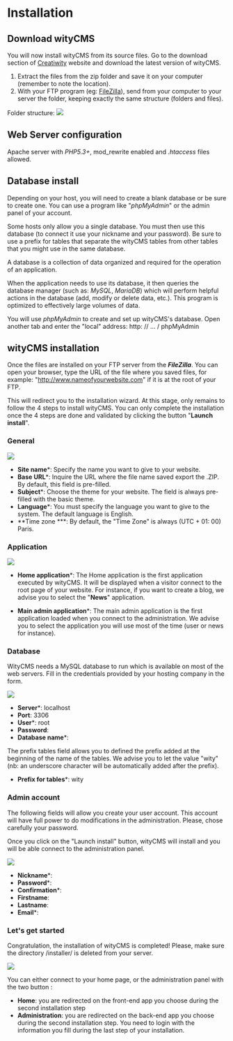 # Installation

## Download wityCMS

You will now install wityCMS from its source files. 
Go to the download section of [Creatiwity](https://www.creatiwity.net) website and download the latest version of wityCMS.

1. Extract the files from the zip folder and save it on your computer (remember to note the location).
2. With your FTP program (eg: [FileZilla](https://filezilla-project.org/)), send from your computer to your server the folder, keeping exactly the same structure (folders and files).

Folder structure:
![](folders-01.png)

## Web Server configuration

Apache server with *PHP5.3+*, mod_rewrite enabled and *.htaccess* files allowed.

## Database install

Depending on your host, you will need to create a blank database or be sure to create one. You can use a program like "*phpMyAdmin*" or the admin panel of your account.

Some hosts only allow you a single database. You must then use this database (to connect it use your nickname and your password). Be sure to use a prefix for tables that separate the wityCMS tables from other tables that you might use in the same database.

A database is a collection of data organized and required for the operation of an application.

When the application needs to use its database, it then queries the database manager (such as: *MySQL*, *MariaDB*) which will perform helpful actions in the database (add, modify or delete data, etc.). This program is optimized to effectively large volumes of data.

You will use *phpMyAdmin* to create and set up wityCMS's database.
Open another tab and enter the "local" address: http: // ... / phpMyAdmin

## wityCMS installation

Once the files are installed on your FTP server from the ***FileZilla***. You can open your browser, type the URL of the file where you saved files, for example: "http://www.nameofyourwebsite.com" if it is at the root of your FTP.

This will redirect you to the installation wizard. At this stage, only remains to follow the 4 steps to install wityCMS. You can only complete the installation once the 4 steps are done and validated by clicking the button "**Launch install**".

### General
![](installer-01.png)

* **Site name***: Specify the name you want to give to your website.
* **Base URL***: Inquire the URL where the file name saved export the .ZIP. By default, this field is pre-filled.
* **Subject***: Choose the theme for your website. The field is always pre-filled with the basic theme.
* **Language***: You must specify the language you want to give to the system. The default language is English.
* **Time zone ***: By default, the "Time Zone" is always (UTC + 01: 00) Paris.

### Application
![](installer-02.png)

* **Home application***: The Home application is the first application executed by wityCMS. It will be displayed when a visitor connect to the root page of your website. For instance, if you want to create a blog, we advise you to select the "**News**" application.

* **Main admin application***: The main admin application is the first application loaded when you connect to the administration. We advise you to select the application you will use most of the time (user or news for instance).

### Database

WityCMS needs a MySQL database to run which is available on most of the web servers. Fill in the credentials provided by your hosting company in the form.

![](installer-03.png)

* **Server***: localhost
* **Port**: 3306
* **User***: root
* **Password**: 
* **Database name***:

The prefix tables field allows you to defined the prefix added at the beginning of the name of the tables. We advise you to let the value "wity" (nb: an underscore character will be automatically added after the prefix). 

* **Prefix for tables***: wity

### Admin account

The following fields will allow you create your user account. This account will have full power to do modifications in the administration. Please, chose carefully your password.

Once you click on the "Launch install" button, wityCMS will install and you will be able connect to the administration panel.

![](installer-04.png)

* **Nickname***:
* **Password***:
* **Confirmation***:
* **Firstname**: 
* **Lastname**:
* **Email***:

### Let's get started 

Congratulation, the installation of wityCMS is completed! Please, make sure the directory /installer/ is deleted from your server.

![](installer-05.png)

You can either connect to your home page, or the administration panel with the two button :
* **Home**: you are redirected on the front-end app you choose during the second installation step
* **Administration**: you are redirected on the back-end app you choose during the second installation step. You need to login with the information you fill during the last step of your installation. 
